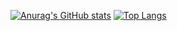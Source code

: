 [![Anurag's GitHub stats](https://github-readme-stats.vercel.app/api?username=arifmamon&show_icons=true&theme=prussian)](https://github.com/anuraghazra/github-readme-stats)
[![Top Langs](https://github-readme-stats.vercel.app/api/top-langs/?username=aifmaon&layout=compact)](https://github.com/anuraghazra/github-readme-stats)

